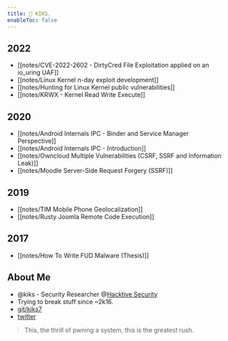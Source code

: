```yaml
---
title: 👾 KIKS.
enableToc: false
---
```


## 2022
- [[notes/CVE-2022-2602 - DirtyCred File Exploitation applied on an io_uring UAF]]
- [[notes/Linux Kernel n-day exploit development]]
- [[notes/Hunting for Linux Kernel public vulnerabilities]]
- [[notes/KRWX - Kernel Read Write Execute]]

## 2020
- [[notes/Android Internals IPC - Binder and Service Manager Perspective]]
- [[notes/Android Internals IPC - Introduction]]
- [[notes/Owncloud Multiple Vulnerabilities (CSRF, SSRF and Information Leak)]]
- [[notes/Moodle Server-Side Request Forgery (SSRF)]]

## 2019
- [[notes/TIM Mobile Phone Geolocalization]]
- [[notes/Rusty Joomla Remote Code Execution]]

## 2017
- [[notes/How To Write FUD Malware (Thesis)]]
## About Me
- @kiks - Security Researcher @[Hacktive Security](https://blog.hacktivesecurity.com)
- Trying to break stuff since ~2k16.
- [git/kiks7](https://github.com/kiks7)
- [twitter](https://twitter.com/kiks7_7)
> This, the thrill of pwning a system, this is the greatest rush.